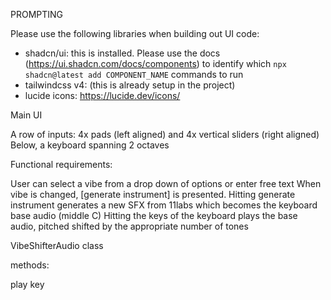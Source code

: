 PROMPTING

Please use the following libraries when building out UI code:
- shadcn/ui: this is installed. Please use the docs (https://ui.shadcn.com/docs/components) to identify which `npx shadcn@latest add COMPONENT_NAME` commands to run
- tailwindcss v4: (this is already setup in the project)
- lucide icons: https://lucide.dev/icons/



Main UI

A row of inputs: 4x pads (left aligned) and 4x vertical sliders (right aligned)
Below, a keyboard spanning 2 octaves


Functional requirements:

User can select a vibe from a drop down of options or enter free text
When vibe is changed, [generate instrument] is presented. Hitting generate instrument generates a new SFX from 11labs which becomes the keyboard base audio (middle C)
Hitting the keys of the keyboard plays the base audio, pitched shifted by the appropriate number of tones

VibeShifterAudio class

methods:

play key